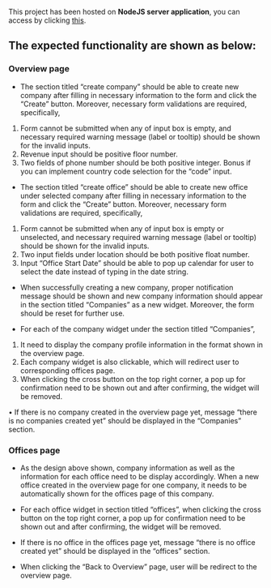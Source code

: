 This project has been hosted on <b>NodeJS server application</b>, you can access by clicking [this](http://).

## The expected functionality are shown as below:

### Overview page

- The section titled “create company” should be able to create new company after
  filling in necessary information to the form and click the “Create” button. Moreover, necessary form validations are required, specifically,

1. Form cannot be submitted when any of input box is empty, and necessary
   required warning message (label or tooltip) should be shown for the invalid
   inputs.
2. Revenue input should be positive floor number.
3. Two fields of phone number should be both positive integer. Bonus if you can
   implement country code selection for the “code” input.

- The section titled “create office” should be able to create new office under selected
  company after filling in necessary information to the form and click the “Create”
  button. Moreover, necessary form validations are required, specifically,

1. Form cannot be submitted when any of input box is empty or unselected, and
   necessary required warning message (label or tooltip) should be shown for the
   invalid inputs.
2. Two input fields under location should be both positive float number.
3. Input “Office Start Date” should be able to pop up calendar for user to select
   the date instead of typing in the date string.

- When successfully creating a new company, proper notification message should be
  shown and new company information should appear in the section titled
  “Companies” as a new widget. Moreover, the form should be reset for further use.

- For each of the company widget under the section titled “Companies”,

1. It need to display the company profile information in the format shown in the
   overview page.
2. Each company widget is also clickable, which will redirect user to
   corresponding offices page.
3. When clicking the cross button on the top right corner, a pop up for
   confirmation need to be shown out and after confirming, the widget will be
   removed.

• If there is no company created in the overview page yet, message “there is no
companies created yet” should be displayed in the “Companies” section.

### Offices page

- As the design above shown, company information as well as the information for
  each office need to be display accordingly. When a new office created in the
  overview page for one company, it needs to be automatically shown for the offices
  page of this company.

- For each office widget in section titled “offices”, when clicking the cross button on
  the top right corner, a pop up for confirmation need to be shown out and after
  confirming, the widget will be removed.

- If there is no office in the offices page yet, message “there is no office created yet”
  should be displayed in the “offices” section.

- When clicking the “Back to Overview” page, user will be redirect to the overview page.

